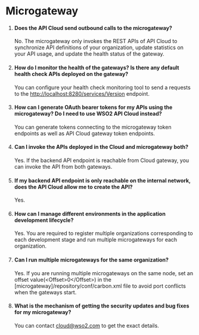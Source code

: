 # Microgateway

1.  #### Does the API Cloud send outbound calls to the microgateway?

    No. The microgateway only invokes the REST APIs of API Cloud to
    synchronize API definitions of your organization, update statistics
    on your API usage, and update the health status of the gateway.

2.  #### How do I monitor the health of the gateways? Is there any default health check APIs deployed on the gateway?

    You can configure your health check monitoring tool to send a
    requests to the <http://localhost:8280/services/Version> endpoint.

3.  #### How can I generate OAuth bearer tokens for my APIs using the microgateway? Do I need to use WSO2 API Cloud instead?

    You can generate tokens connecting to the microgateway token
    endpoints as well as API Cloud gateway token endpoints.

4.  #### Can I invoke the APIs deployed in the Cloud and microgateway both?

    Yes. If the backend API endpoint is reachable from Cloud gateway,
    you can invoke the API from both gateways.

5.  #### If my backend API endpoint is only reachable on the internal network, does the API Cloud allow me to create the API?

    Yes.

6.  #### How can I manage different environments in the application development lifecycle?

    Yes. You are required to register multiple organizations
    corresponding to each development stage and run multiple microgateways for each organization.

7.  #### Can I run multiple microgateways for the same organization?

    Yes. If you are running multiple microgateways on the same node,
    set an offset value(\<Offset\>0\</Offset\>) in the \[microgateway\]/repository/conf/carbon.xml file to avoid port conflicts
    when the gateways start.

8.  #### What is the mechanism of getting the security updates and bug fixes for my microgateway?

    You can contact <cloud@wso2.com> to get the exact details.

